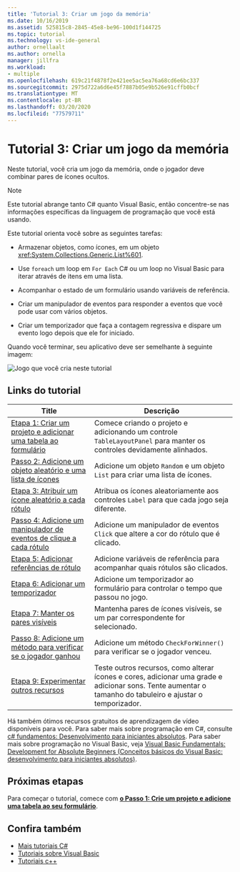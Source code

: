```yaml
---
title: 'Tutorial 3: Criar um jogo da memória'
ms.date: 10/16/2019
ms.assetid: 525815c8-2845-45e8-be96-100d1f144725
ms.topic: tutorial
ms.technology: vs-ide-general
author: ornellaalt
ms.author: ornella
manager: jillfra
ms.workload:
- multiple
ms.openlocfilehash: 619c21f4878f2e421ee5ac5ea76a68cd6e6bc337
ms.sourcegitcommit: 2975d722a6d6e45f7887b05e9b526e91cffb0bcf
ms.translationtype: MT
ms.contentlocale: pt-BR
ms.lasthandoff: 03/20/2020
ms.locfileid: "77579711"
---
```

# <a name="tutorial-3-create-a-matching-game"></a>Tutorial 3: Criar um jogo da memória

Neste tutorial, você cria um jogo da memória, onde o jogador deve combinar pares de ícones ocultos.

> [!NOTE]
> Este tutorial abrange tanto C# quanto Visual Basic, então concentre-se nas informações específicas da linguagem de programação que você está usando.

Este tutorial orienta você sobre as seguintes tarefas:

- Armazenar objetos, como ícones, em um objeto <xref:System.Collections.Generic.List%601>.

- Use `foreach` um loop em `For Each` C# ou um loop no Visual Basic para iterar através de itens em uma lista.

- Acompanhar o estado de um formulário usando variáveis de referência.

- Criar um manipulador de eventos para responder a eventos que você pode usar com vários objetos.

- Criar um temporizador que faça a contagem regressiva e dispare um evento logo depois que ele for iniciado.

Quando você terminar, seu aplicativo deve ser semelhante à seguinte imagem:

![Jogo que você cria neste tutorial](../ide/media/express_finishedgame.png)

## <a name="tutorial-links"></a>Links do tutorial

|Title|Descrição|
|-----------|-----------------|
|[Etapa 1: Criar um projeto e adicionar uma tabela ao formulário](../ide/step-1-create-a-project-and-add-a-table-to-your-form.md)|Comece criando o projeto e adicionando um controle `TableLayoutPanel` para manter os controles devidamente alinhados.|
|[Passo 2: Adicione um objeto aleatório e uma lista de ícones](../ide/step-2-add-a-random-object-and-a-list-of-icons.md)|Adicione um objeto `Random` e um objeto `List` para criar uma lista de ícones.|
|[Etapa 3: Atribuir um ícone aleatório a cada rótulo](../ide/step-3-assign-a-random-icon-to-each-label.md)|Atribua os ícones aleatoriamente aos controles `Label` para que cada jogo seja diferente.|
|[Passo 4: Adicione um manipulador de eventos de clique a cada rótulo](../ide/step-4-add-a-click-event-handler-to-each-label.md)|Adicione um manipulador de eventos `Click` que altere a cor do rótulo que é clicado.|
|[Etapa 5: Adicionar referências de rótulo](../ide/step-5-add-label-references.md)|Adicione variáveis de referência para acompanhar quais rótulos são clicados.|
|[Etapa 6: Adicionar um temporizador](../ide/step-6-add-a-timer.md)|Adicione um temporizador ao formulário para controlar o tempo que passou no jogo.|
|[Etapa 7: Manter os pares visíveis](../ide/step-7-keep-pairs-visible.md)|Mantenha pares de ícones visíveis, se um par correspondente for selecionado.|
|[Passo 8: Adicione um método para verificar se o jogador ganhou](../ide/step-8-add-a-method-to-verify-whether-the-player-won.md)|Adicione um método `CheckForWinner()` para verificar se o jogador venceu.|
|[Etapa 9: Experimentar outros recursos](../ide/step-9-try-other-features.md)|Teste outros recursos, como alterar ícones e cores, adicionar uma grade e adicionar sons. Tente aumentar o tamanho do tabuleiro e ajustar o temporizador.|

Há também ótimos recursos gratuitos de aprendizagem de vídeo disponíveis para você. Para saber mais sobre programação em C#, consulte [c# fundamentos: Desenvolvimento para iniciantes absolutos](https://channel9.msdn.com/Series/C-Sharp-Fundamentals-Development-for-Absolute-Beginners). Para saber mais sobre programação no Visual Basic, veja [Visual Basic Fundamentals: Development for Absolute Beginners (Conceitos básicos do Visual Basic: desenvolvimento para iniciantes absolutos)](https://channel9.msdn.com/Series/Visual-Basic-Development-for-Absolute-Beginners).

## <a name="next-steps"></a>Próximas etapas

Para começar o tutorial, comece com **[o Passo 1: Crie um projeto e adicione uma tabela ao seu formulário](../ide/step-1-create-a-project-and-add-a-table-to-your-form.md)**.

## <a name="see-also"></a>Confira também

* [Mais tutoriais C#](/visualstudio/get-started/csharp/)
* [Tutoriais sobre Visual Basic](/visualstudio/get-started/visual-basic/)
* [Tutoriais c++](/cpp/get-started/tutorial-console-cpp)
